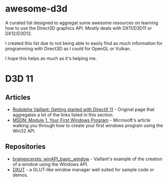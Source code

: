 # awesome-d3d
A curated list designed to aggregat some awesome resources on learning how to use the Direct3D graphics API. Mostly deals with DX11/D3D11 or DX12/D3D12.

I created this list due to not being able to easily find as much information for programming with Direct3D as I could for OpenGL or Vulkan.

I hope this helps as much as it's helping me.

# D3D 11
## Articles
- [Rodolphe Vaillant: Getting started with DirectX 11](https://rodolphe-vaillant.fr/entry/121/getting-started-with-directx-11) - Original page that aggregates a lot of the links listed in this section.
- [MSDN: Module 1. Your First Windows Program](https://learn.microsoft.com/en-us/windows/win32/learnwin32/your-first-windows-program) - Microsoft's article walking you through how to create your first windows program using the Win32 API.
## Repositories
- [brainexcerpts: winAPI_basic_window](https://github.com/brainexcerpts/winAPI_basic_window) - Vaillant's example of the creation of a window using the Windows API.
- [DXUT](https://github.com/microsoft/DXUT) - a GLUT-like window manager well suited for sample code or demos.
